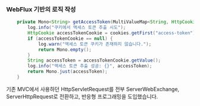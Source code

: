 ### WebFlux 기반의 로직 작성
```java
    private Mono<String> getAccessToken(MultiValueMap<String, HttpCookie> cookies) {
        log.info("쿠키에서 액세스 토큰 추출 시도");
        HttpCookie accessTokenCookie = cookies.getFirst("access-token");
        if (accessTokenCookie == null) {
            log.warn("액세스 토큰 쿠키가 존재하지 않습니다.");
            return Mono.empty();
        }
        String accessToken = accessTokenCookie.getValue();
        log.info("액세스 토큰 추출 성공: {}", accessToken);
        return Mono.just(accessToken);
    }
```

기존 MVC에서 사용하던 HttpServletRequest를 전부 ServerWebExchange, ServerHttpRequest로 전환하고, 반응형 프로그래밍을 도입했습니다.